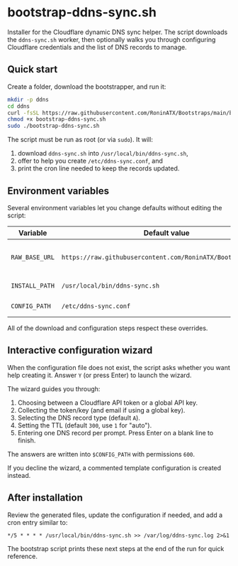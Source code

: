 # bootstrap-ddns-sync.sh

Installer for the Cloudflare dynamic DNS sync helper. The script downloads the
`ddns-sync.sh` worker, then optionally walks you through configuring Cloudflare
credentials and the list of DNS records to manage.

## Quick start

Create a folder, download the bootstrapper, and run it:

```bash
mkdir -p ddns
cd ddns
curl -fsSL https://raw.githubusercontent.com/RoninATX/Bootstraps/main/bootstrap-ddns-sync.sh -o bootstrap-ddns-sync.sh
chmod +x bootstrap-ddns-sync.sh
sudo ./bootstrap-ddns-sync.sh
```

The script must be run as root (or via `sudo`). It will:

1. download `ddns-sync.sh` into `/usr/local/bin/ddns-sync.sh`,
2. offer to help you create `/etc/ddns-sync.conf`, and
3. print the cron line needed to keep the records updated.

## Environment variables

Several environment variables let you change defaults without editing the
script:

| Variable       | Default value                                      | Description |
| -------------- | -------------------------------------------------- | ----------- |
| `RAW_BASE_URL` | `https://raw.githubusercontent.com/RoninATX/Bootstraps/main` | Base URL for downloading `ddns-sync.sh`. Set `RAW_BASE_URL="file://$(pwd)"` when testing locally. |
| `INSTALL_PATH` | `/usr/local/bin/ddns-sync.sh`                      | Where to install the worker script. |
| `CONFIG_PATH`  | `/etc/ddns-sync.conf`                              | Where to write the configuration file. |

All of the download and configuration steps respect these overrides.

## Interactive configuration wizard

When the configuration file does not exist, the script asks whether you want
help creating it. Answer `Y` (or press Enter) to launch the wizard.

The wizard guides you through:

1. Choosing between a Cloudflare API token or a global API key.
2. Collecting the token/key (and email if using a global key).
3. Selecting the DNS record type (default `A`).
4. Setting the TTL (default `300`, use `1` for "auto").
5. Entering one DNS record per prompt. Press Enter on a blank line to finish.

The answers are written into `$CONFIG_PATH` with permissions `600`.

If you decline the wizard, a commented template configuration is created
instead.

## After installation

Review the generated files, update the configuration if needed, and add a cron
entry similar to:

```
*/5 * * * * /usr/local/bin/ddns-sync.sh >> /var/log/ddns-sync.log 2>&1
```

The bootstrap script prints these next steps at the end of the run for quick
reference.

